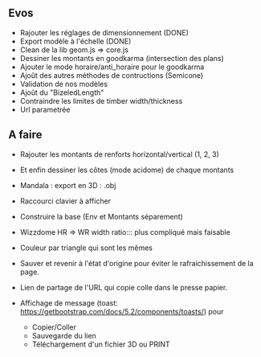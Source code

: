 ## Evos

* Rajouter les réglages de dimensionnement (DONE)
* Export modèle à l'échelle (DONE)
* Clean de la lib geom.js => core.js
* Dessiner les montants en  goodkarma (intersection des plans)
* Ajouter le mode horaire/anti_horaire pour le goodkarma
* Ajoût des autres méthodes de contructions (Semicone)
* Validation de nos modèles
* Ajoût du "BizeledLength" 
* Contraindre les limites de timber width/thickness
* Url parametrée

## A faire 

* Rajouter les montants de renforts horizontal/vertical (1, 2, 3)
* Et enfin dessiner les côtes (mode acidome) de chaque montants
* Mandala : export en 3D : .obj
* Raccourci clavier à afficher
* Construire la base (Env et Montants séparement)
* Wizzdome HR => WR width ratio::: plus compliqué mais faisable
* Couleur par triangle qui sont les mêmes
* Sauver et revenir à l'état d'origine pour éviter le rafraichissement de la page.
  

* Lien de partage de l'URL qui copie colle dans le presse papier. 
* Affichage de message (toast: https://getbootstrap.com/docs/5.2/components/toasts/) pour   
    * Copier/Coller
    * Sauvegarde du lien
    * Téléchargement d'un fichier 3D ou PRINT


